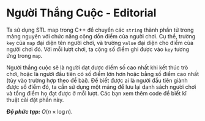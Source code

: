 # Người Thắng Cuộc - Editorial

Ta sử dụng STL map trong C++ để chuyển các `string` thành phần tử trong mảng nguyên với chức năng cộng dồn điểm của người chơi. Cụ thể, trường `key` của `map` đại diện tên người chơi, và trường `value` đại diện cho điểm của người chơi đó. Với mỗi lượt chơi, ta cộng số điểm ghi được vào `key` tương ứng trong `map`. 

Người thắng cuộc sẽ là người đạt được điểm số cao nhất khi kết thúc trò chơi, hoặc là người đầu tiên có số điểm lớn hơn hoặc bằng số điểm cao nhất (tùy vào trường hợp theo đề bài). Để biết được ai là người đầu tiên giành được số điểm đó, ta cần sử dụng một mảng để lưu lại danh sách người chơi và tổng điểm họ đạt được ở mỗi lượt. Các bạn xem thêm code để biết kĩ thuật cài đặt phần này. 

***Độ phức tạp:*** $O(n \times \log n)$.